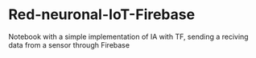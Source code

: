 # Red-neuronal-IoT-Firebase
Notebook with a simple implementation of IA with TF, sending a reciving data from a sensor through Firebase
